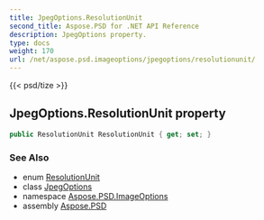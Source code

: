 ```yaml
---
title: JpegOptions.ResolutionUnit
second_title: Aspose.PSD for .NET API Reference
description: JpegOptions property. 
type: docs
weight: 170
url: /net/aspose.psd.imageoptions/jpegoptions/resolutionunit/
---
```

{{< psd/tize >}}
## JpegOptions.ResolutionUnit property

```csharp
public ResolutionUnit ResolutionUnit { get; set; }
```

### See Also

* enum [ResolutionUnit](../../../aspose.psd/resolutionunit/)
* class [JpegOptions](../)
* namespace [Aspose.PSD.ImageOptions](../../jpegoptions/)
* assembly [Aspose.PSD](../../../)


